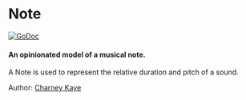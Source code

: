 # Note

[![GoDoc](https://godoc.org/github.com/go-music/music/note?status.svg)](https://godoc.org/github.com/go-music/music/note)

#### An opinionated model of a musical note.

A Note is used to represent the relative duration and pitch of a sound.

Author: [Charney Kaye](http://w.charney.io)
